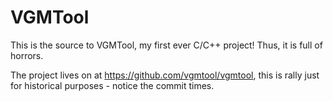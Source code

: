 VGMTool
=======

This is the source to VGMTool, my first ever C/C++ project! Thus, it is full of horrors.

The project lives on at https://github.com/vgmtool/vgmtool, this is rally just for historical purposes - notice the commit times.

